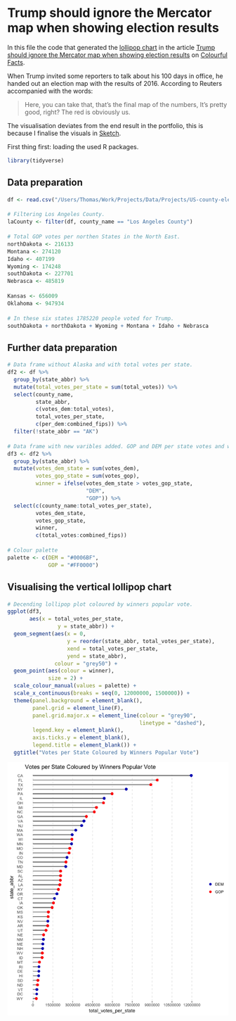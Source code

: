 Trump should ignore the Mercator map when showing election results
================

In this file the code that generated the [lollipop chart](https://cdn-images-1.medium.com/max/2000/1*-IqBA8Rk3dfO4Cn7_Pv0sw.png) in the article [Trump should ignore the Mercator map when showing election results](https://medium.com/tdebeus/trump-should-ignore-the-mercator-map-when-showing-election-results-52ad2d33b740) on [Colourful Facts](https://medium.com/tdebeus).

When Trump invited some reporters to talk about his 100 days in office, he handed out an election map with the results of 2016. According to Reuters accompanied with the words:

> Here, you can take that, that’s the final map of the numbers, It’s pretty good, right? The red is obviously us.

The visualisation deviates from the end result in the portfolio, this is because I finalise the visuals in [Sketch](https://www.sketchapp.com/).

First thing first: loading the used R packages.

``` r
library(tidyverse)
```

Data preparation
----------------

``` r
df <- read.csv("/Users/Thomas/Work/Projects/Data/Projects/US-county-election-results/2016_US_County_Level_Presidential_Results.csv")

# Filtering Los Angeles County.
laCounty <- filter(df, county_name == "Los Angeles County")

# Total GOP votes per northen States in the North East.
northDakota <- 216133   
Montana <- 274120   
Idaho <- 407199 
Wyoming <- 174248   
southDakota <- 227701   
Nebrasca <- 485819  

Kansas <- 656009    
Oklahoma <- 947934  

# In these six states 1785220 people voted for Trump.   
southDakota + northDakota + Wyoming + Montana + Idaho + Nebrasca
```

Further data preparation
------------------------

``` r
# Data frame without Alaska and with total votes per state.
df2 <- df %>%
  group_by(state_abbr) %>%
  mutate(total_votes_per_state = sum(total_votes)) %>%
  select(county_name, 
         state_abbr, 
         c(votes_dem:total_votes), 
         total_votes_per_state, 
         c(per_dem:combined_fips)) %>%  
  filter(!state_abbr == "AK")

# Data frame with new varibles added. GOP and DEM per state votes and winner in state.
df3 <- df2 %>%
  group_by(state_abbr) %>%
  mutate(votes_dem_state = sum(votes_dem),
         votes_gop_state = sum(votes_gop),
         winner = ifelse(votes_dem_state > votes_gop_state, 
                         "DEM", 
                         "GOP")) %>%
  select(c(county_name:total_votes_per_state),
         votes_dem_state,
         votes_gop_state,
         winner,
         c(total_votes:combined_fips))

# Colour palette
palette <- c(DEM = "#0006BF",
             GOP = "#FF0000")
```

Visualising the vertical lollipop chart
---------------------------------------

``` r
# Decending lollipop plot coloured by winners popular vote.
ggplot(df3, 
       aes(x = total_votes_per_state, 
                y = state_abbr)) +
  geom_segment(aes(x = 0,
                   y = reorder(state_abbr, total_votes_per_state),
                   xend = total_votes_per_state, 
                   yend = state_abbr),
               colour = "grey50") +
  geom_point(aes(colour = winner),
             size = 2) +
  scale_colour_manual(values = palette) +
  scale_x_continuous(breaks = seq(0, 12000000, 1500000)) +
  theme(panel.background = element_blank(),
        panel.grid = element_line(F),
        panel.grid.major.x = element_line(colour = "grey90",
                                          linetype = "dashed"),
        legend.key = element_blank(),
        axis.ticks.y = element_blank(),
        legend.title = element_blank()) +
  ggtitle("Votes per State Coloured by Winners Popular Vote")
```

![](R-code_files/figure-markdown_github-ascii_identifiers/lollipop-1.png)
